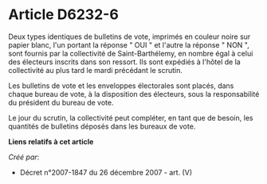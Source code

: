 # Article D6232-6

Deux types identiques de bulletins de vote, imprimés en couleur noire sur papier blanc, l'un portant la réponse " OUI " et
l'autre la réponse " NON ", sont fournis par la collectivité de Saint-Barthélemy, en nombre égal à celui des électeurs
inscrits dans son ressort. Ils sont expédiés à l'hôtel de la collectivité au plus tard le mardi précédant le scrutin.

Les bulletins de vote et les enveloppes électorales sont placés, dans chaque bureau de vote, à la disposition des électeurs,
sous la responsabilité du président du bureau de vote.

Le jour du scrutin, la collectivité peut compléter, en tant que de besoin, les quantités de bulletins déposés dans les
bureaux de vote.

**Liens relatifs à cet article**

_Créé par_:

  - Décret n°2007-1847 du 26 décembre 2007 - art. (V)

